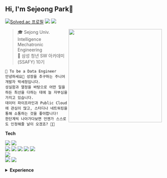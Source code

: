 ## Hi, I'm Sejeong Park👋

[![Solved.ac
프로필](http://mazassumnida.wtf/api/mini/generate_badge?boj=tpwjd29)](https://solved.ac/tpwjd29})
<a href="https://setorylog.oopy.io/"><img src="https://img.shields.io/badge/-TechBlog-000000?style=flat&logo=notion&logoColor=white&"/></a>
<a href="https://www.linkedin.com/in/%EC%84%B8%EC%A0%95-%EB%B0%95-0074751b6"><img src="https://img.shields.io/badge/LinkedIn-0A66C2?style=flat&logo=linkedin&logoColor=white&"/></a>

<img align="right" src="https://github.com/sejeong-park/sejeong-park/assets/62873925/3124c1e6-6acd-48c9-bbc7-3f8e40bd2d6d" width = "300" height = "300"/>


> 🎓 Sejong Univ. Intelligence Mechatronic Engineering<br>
> 🔎 삼성 청년 SW 아카데미 (SSAFY) 10기

```
🌱 To be a Data Engineer
안녕하세요🙂 성장을 추구하는 주니어 개발자 박세정입니다.
성실함과 열정을 바탕으로 어떤 일을 하든 최선을 다하는 데에 늘 자부심을 가지고 있습니다.
데이터 파이프라인과 Public Cloud에 관심이 많고, 스터디나 네트워킹을 통해 소통하는 것을 좋아합니다!
한단계씩 나아가다보면 언젠가 스스로도 인정해줄 날이 오겠죠? 🤔🔥
``` 
  


<b>Tech</b>

<a><img src="https://img.shields.io/badge/Python-3776AB?style=flat&logo=Python&logoColor=white"/></a> 
<a><img src="https://img.shields.io/badge/Java-007396?style=flat&logo=JAVA&logoColor=white"/></a>
<br>
<a><img src="https://img.shields.io/badge/Airflow-017CEE?style=flat&logo=apacheairflow&logoColor=white"/></a> 
<a><img src="https://img.shields.io/badge/spark-E25A1C?style=flat&logo=apachespark&logoColor=white"/></a> 
<a><img src="https://img.shields.io/badge/dbt-FF694B?style=flat&logo=dbt&logoColor=white"/></a> 
<a><img src="https://img.shields.io/badge/docker-2496ED?style=flat&logo=docker&logoColor=white"/></a> 
<a><img src="https://img.shields.io/badge/looker-4285F4?style=flat&logo=looker&logoColor=white"/></a> 
<br>
<a><img src="https://img.shields.io/badge/django-092E20?style=flat&logo=django&logoColor=white"/></a> 
<br>
<a><img src="https://img.shields.io/badge/AWS-FF9900?style=flat&logo=amazonaws&logoColor=white"/></a> 
<a><img src="https://img.shields.io/badge/GCP-4285F4?style=flat&logo=googlecloud&logoColor=white"/></a> 



<details>
<summary><b>Experience</b></summary>
<div>
  
* `2017.03 ~ 2023.02`  세종대학교 지능기전공학부(무인이동체공학 전공) 졸업
* `2021.01 ~ 2021.03`  ETRI 환경ICT연구실 연구연수생
* `2021.03 ~ 2021.08`  SAI CV Team 
* `2021.10 ~ 2022.12`  Crowdworks Data Engineering Team
* `2022.04 ~ 2022.06`  실리콘밸리에서 날라온 데이터 엔지니어링 스타터 8기
* `2023.04 ~ 2023.07`  데이터엔지니어링 데브코스 1기 (중도퇴소)
* `2023.07 ~`          SSAFY 10기
  
</div>
</details>

